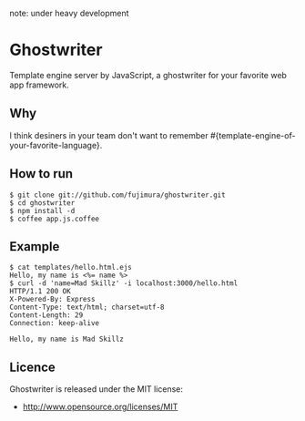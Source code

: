 note: under heavy development

# Ghostwriter

Template engine server by JavaScript, a ghostwriter for your favorite web app framework.

## Why

I think desiners in your team don't want to remember #{template-engine-of-your-favorite-language}.

## How to run

    $ git clone git://github.com/fujimura/ghostwriter.git
    $ cd ghostwriter
    $ npm install -d
    $ coffee app.js.coffee

## Example

    $ cat templates/hello.html.ejs
    Hello, my name is <%= name %>
    $ curl -d 'name=Mad Skillz' -i localhost:3000/hello.html
    HTTP/1.1 200 OK
    X-Powered-By: Express
    Content-Type: text/html; charset=utf-8
    Content-Length: 29
    Connection: keep-alive

    Hello, my name is Mad Skillz


## Licence

Ghostwriter is released under the MIT license:

* http://www.opensource.org/licenses/MIT
